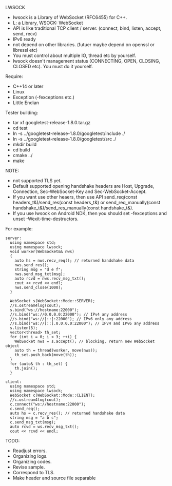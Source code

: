 LWSOCK
* lwsock is a Library of WebSocket (RFC6455) for C++.
* L: a Library, WSOCK: WebSocket
* API is like traditional TCP client / server. (connect, bind, listen, accept, send, recv)
* IPv6 ready
* not depend on other libraries. (futuer maybe depend on openssl or libressl etc)
* You must control about multiple IO, thread etc by yourself.
* lwsock doesn't management status (CONNECTING, OPEN, CLOSING, CLOSED etc). You must do it yourself.

Require:
* C++14 or later
* Linux
* Exception (-fexceptions etc.)
* Little Endian

Tester building:
* tar xf googletest-release-1.8.0.tar.gz
* cd test
* ln -s ../googletest-release-1.8.0/googletest/include ./
* ln -s ../googletest-release-1.8.0/googletest/src ./
* mkdir build
* cd build
* cmake ../
* make

NOTE:
* not supported TLS yet.
* Default supported opening handshake headers are Host, Upgrade, Connection, Sec-WebSocket-Key and Sec-WebSocket-Accept.
* If you want use other heaers, then use API send_req(const headers_t&)/send_res(const headers_t&) or send_req_manually(const handshake_t&)/send_res_manually(const handshake_t&).
* If you use lwsock on Android NDK, then you should set -fexceptions and unset -Wexit-time-destructors.

For example:
```
server:
  using namespace std;
  using namespace lwsock;
  void worker(WebSocket&& nws)
  {
    auto hs = nws.recv_req(); // returned handshake data
    nws.send_res();
    string msg = "d e f";
    nws.send_msg_txt(msg);
    auto rcvd = nws.recv_msg_txt();
    cout << rcvd << endl;
    nws.send_close(1000);
  }

  WebSocket s(WebSocket::Mode::SERVER);
  //s.ostream4log(cout);
  s.bind("ws://hostname:22000");
  //s.bind("ws://0.0.0.0:22000"); // IPv4 any address
  //s.bind("ws://[::]:22000"); // IPv6 only any address
  //s.bind("ws://[::].0.0.0.0:22000"); // IPv4 and IPv6 any address
  s.listen(5);
  vector<thread> th_set;
  for (int i = 0; i < 3; ++i) {
    WebSocket nws = s.accept(); // blocking, return new WebSocket object
    auto th = thread(worker, move(nws));
    th_set.push_back(move(th));
  }
  for (auto& th : th_set) {
    th.join();
  }

client:
  using namespace std;
  using namespace lwsock;
  WebSocket c(WebSocket::Mode::CLIENT);
  //c.ostream4log(cout);
  c.connect("ws://hostname:22000");
  c.send_req();
  auto hs = c.recv_res(); // returned handshake data
  string msg = "a b c";
  c.send_msg_txt(msg);
  auto rcvd = ws.recv_msg_txt();
  cout << rcvd << endl;

```

TODO:
* Readjust errors.
* Organizing logs.
* Organizing codes.
* Revise sample.
* Correspond to TLS.
* Make header and source file separable

